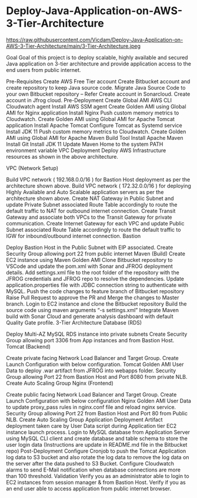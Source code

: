 # Deploy-Java-Application-on-AWS-3-Tier-Architecture

https://raw.githubusercontent.com/Vicdam/Deploy-Java-Application-on-AWS-3-Tier-Architecture/main/3-Tier-Architecture.jpeg

Goal
Goal of this project is to deploy scalable, highly available and secured Java application on 3-tier architecture and provide application access to the end users from public internet.

Pre-Requisites
Create AWS Free Tier account
Create Bitbucket account and create repository to keep Java source code.
Migrate Java Source Code to your own Bitbucket repository – Refer
Create account in Sonarcloud.
Create account in Jfrog cloud.
Pre-Deployment
Create Global AMI
AWS CLI
Cloudwatch agent
Install AWS SSM agent
Create Golden AMI using Global AMI for Nginx application
Install Nginx
Push custom memory metrics to Cloudwatch.
Create Golden AMI using Global AMI for Apache Tomcat application
Install Apache Tomcat
Configure Tomcat as Systemd service
Install JDK 11
Push custom memory metrics to Cloudwatch.
Create Golden AMI using Global AMI for Apache Maven Build Tool
Install Apache Maven
Install Git
Install JDK 11
Update Maven Home to the system PATH environment variable
VPC Deployment
Deploy AWS Infrastructure resources as shown in the above architecture.

VPC (Network Setup)

Build VPC network ( 192.168.0.0/16 ) for Bastion Host deployment as per the architecture shown above.
Build VPC network ( 172.32.0.0/16 ) for deploying Highly Available and Auto Scalable application servers as per the architecture shown above.
Create NAT Gateway in Public Subnet and update Private Subnet associated Route Table accordingly to route the default traffic to NAT for outbound internet connection.
Create Transit Gateway and associate both VPCs to the Transit Gateway  for private communication.
Create Internet Gateway for each VPC and update Public Subnet associated Route Table accordingly to route the default traffic to IGW for inbound/outbound internet connection.
Bastion

Deploy Bastion Host in the Public Subnet with EIP associated.
Create Security Group allowing port 22 from public internet
Maven (Build)
Create EC2 instance using Maven Golden AMI
Clone Bitbucket repository to VSCode and update the pom.xml with Sonar and JFROG deployment details.
Add settings.xml file to the root folder of the repository with the JFROG credentials and JFROG repo to resolve the dependencies.
Update application.properties file with JDBC connection string to authenticate with MySQL.
Push the code changes to feature branch of Bitbucket repository
Raise Pull Request to approve the PR and Merge the changes to Master branch.
Login to EC2 instance and clone the Bitbucket repository
Build the source code using  maven arguments “-s settings.xml”
Integrate Maven build with Sonar Cloud and generate analysis dashboard with default Quality Gate profile.
3-Tier Architecture
Database (RDS)

Deploy Multi-AZ MySQL RDS instance into private subnets
Create Security Group allowing port 3306 from App instances and from Bastion Host.
Tomcat (Backend)

Create private facing Network Load Balancer and Target Group.
Create Launch Configuration with below configuration.
Tomcat Golden AMI
User Data to deploy .war artifact from JFROG into webapps folder.
Security Group allowing Port 22 from Bastion Host and Port 8080 from private NLB.
Create Auto Scaling Group
Nginx (Frontend)

Create public facing Network Load Balancer and Target Group.
Create Launch Configuration with below configuration
Nginx Golden AMI
User Data to update proxy_pass rules in nginx.conf file and reload nginx service.
Security Group allowing Port 22 from Bastion Host and Port 80 from Public NLB.
Create Auto Scaling Group
Application Deployment
Artifact deployment taken care by User Data script during  Application tier EC2 instance launch process.
 Login to MySQL database from Application Server using MySQL CLI client and create database and table schema to store the user login data (Instructions are update in README.md file in the Bitbucket repo)
Post-Deployment
Configure Cronjob to push the Tomcat Application log data to S3 bucket and also rotate the log data to remove the log data on the server after the data pushed to S3 Bucket.
Configure Cloudwatch alarms to send E-Mail notification when database connections are more than 100 threshold.
Validation
Verify you as an administrator able to login to EC2 instances from session manager & from Bastion Host.
Verify if you as an end user able to access application from public internet browser.
